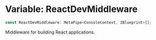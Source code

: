 # Variable: ReactDevMiddleware

```ts
const ReactDevMiddleware: MetaPipe<ConsoleContext, IBlueprint>[];
```

Middleware for building React applications.
